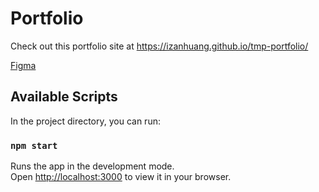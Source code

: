 # Portfolio

Check out this portfolio site at https://izanhuang.github.io/tmp-portfolio/

[Figma](https://www.figma.com/design/dai19c8WTE92ivh3udT9a8/Izan's-Portfolio-Design?node-id=0-1&t=jZeNfmTZysxmSTg7-1)

## Available Scripts

In the project directory, you can run:

### `npm start`

Runs the app in the development mode.\
Open [http://localhost:3000](http://localhost:3000) to view it in your browser.
